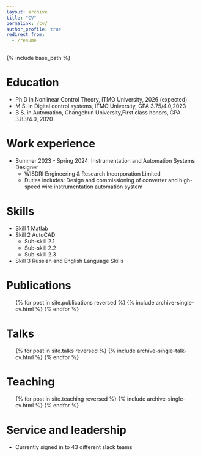 ```yaml
---
layout: archive
title: "CV"
permalink: /cv/
author_profile: true
redirect_from:
  - /resume
---
```


{% include base_path %}

Education
======
* Ph.D in Nonlinear Control Theory, ITMO University, 2026 (expected)
* M.S. in Digital control systems, ITMO University, GPA 3.75/4.0,2023
* B.S. in Automation, Changchun University,First class honors, GPA 3.83/4.0, 2020 

Work experience
======
* Summer 2023 - Spring 2024: Instrumentation and Automation Systems Designer
  * WISDRI Engineering & Research Incorporation Limited
  * Duties includes: Design and commissioning of converter and high-speed wire instrumentation automation system
  
Skills
======
* Skill 1 Matlab
* Skill 2 AutoCAD
  * Sub-skill 2.1
  * Sub-skill 2.2
  * Sub-skill 2.3
* Skill 3 Russian and English Language Skills

Publications
======
  <ul>{% for post in site.publications reversed %}
    {% include archive-single-cv.html %}
  {% endfor %}</ul>
  
Talks
======
  <ul>{% for post in site.talks reversed %}
    {% include archive-single-talk-cv.html  %}
  {% endfor %}</ul>
  
Teaching
======
  <ul>{% for post in site.teaching reversed %}
    {% include archive-single-cv.html %}
  {% endfor %}</ul>
  
Service and leadership
======
* Currently signed in to 43 different slack teams
